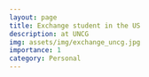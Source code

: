 ```yaml
---
layout: page
title: Exchange student in the US
description: at UNCG
img: assets/img/exchange_uncg.jpg
importance: 1
category: Personal
---
```


